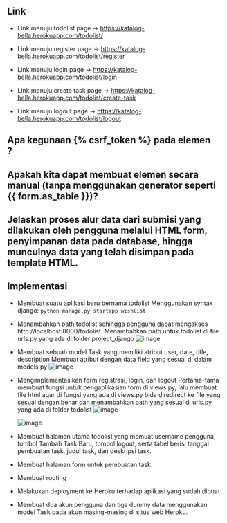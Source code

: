 ## Link 
- Link menuju todolist page -> https://katalog-bella.herokuapp.com/todolist/

- Link menuju register page -> https://katalog-bella.herokuapp.com/todolist/register

- Link menuju login page -> https://katalog-bella.herokuapp.com/todolist/login

- Link menuju create task page -> https://katalog-bella.herokuapp.com/todolist/create-task

- Link menuju logout page -> https://katalog-bella.herokuapp.com/todolist/logout


## Apa kegunaan {% csrf_token %} pada elemen <form>?
 
  
## Apakah kita dapat membuat elemen <form> secara manual (tanpa menggunakan generator seperti {{ form.as_table }})?

  
## Jelaskan proses alur data dari submisi yang dilakukan oleh pengguna melalui HTML form, penyimpanan data pada database, hingga munculnya data yang telah disimpan pada template HTML.


## Implementasi
- Membuat suatu aplikasi baru bernama todolist
  Menggunakan syntax django: 
  ```python manage.py startapp wishlist```
  
- Menambahkan path todolist sehingga pengguna dapat mengakses http://localhost:8000/todolist.
  Menambahkan path untuk todolist di file urls.py yang ada di folder project_django
  ![image](https://user-images.githubusercontent.com/112465346/192491817-bd343f48-ea6e-498f-bdc2-f95ddbc7f58e.png)

  
- Membuat sebuah model Task yang memiliki atribut user, date, title, description
  Membuat atribut dengan data field yang sesuai di dalam models.py
  ![image](https://user-images.githubusercontent.com/112465346/192491988-b287c790-ce56-4e29-831e-fccee72dca6a.png)

  
- Mengimplementasikan form registrasi, login, dan logout
  Pertama-tama membuat fungsi untuk pengaplikasian form di views.py, lalu membuat file html agar di fungsi yang ada di views.py bida diredirect ke file yang sesuai dengan benar dan menambahkan path yang sesuai di urls.py yang ada di folder todolist
  ![image](https://user-images.githubusercontent.com/112465346/192493019-75e8b494-ecf6-4ba4-aa5d-a9a3473ba090.png)
  
  ![image](https://user-images.githubusercontent.com/112465346/192493163-c3045b31-811f-4cf2-9677-ad5fc29982a3.png)

  
- Membuat halaman utama todolist yang memuat username pengguna, tombol Tambah Task Baru, tombol logout, serta tabel berisi tanggal pembuatan task, judul task, dan deskripsi task.

  
- Membuat halaman form untuk pembuatan task.
  
  
- Membuat routing
  
  
- Melakukan deployment ke Heroku terhadap aplikasi yang sudah dibuat
  
  
- Membuat dua akun pengguna dan tiga dummy data menggunakan model Task pada akun masing-masing di situs web Heroku.
  
  
  

  
  
  
